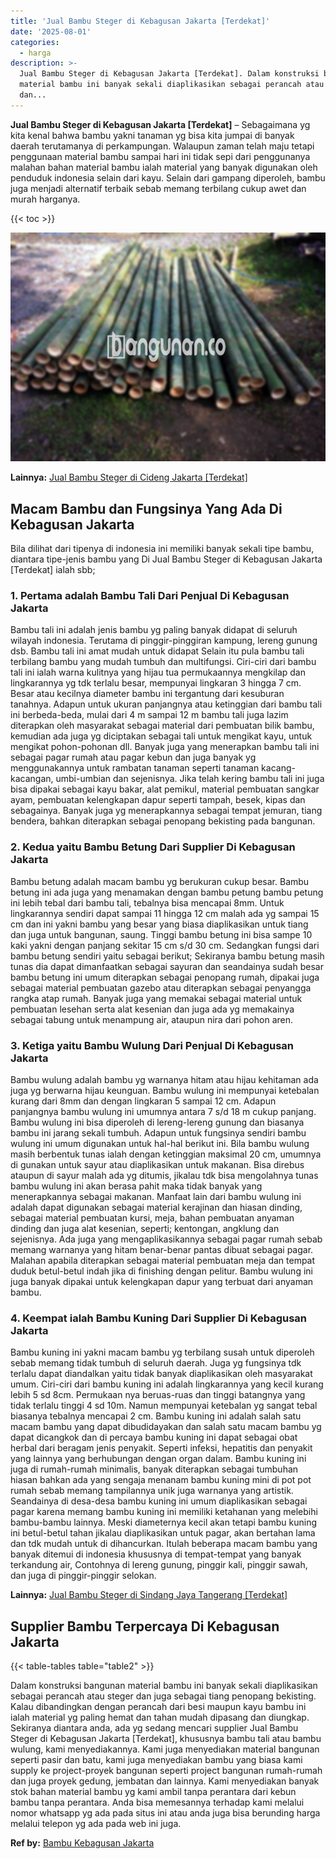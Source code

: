 ```yaml
---
title: 'Jual Bambu Steger di Kebagusan Jakarta [Terdekat]'
date: '2025-08-01'
categories:
  - harga
description: >-
  Jual Bambu Steger di Kebagusan Jakarta [Terdekat]. Dalam konstruksi bangunan
  material bambu ini banyak sekali diaplikasikan sebagai perancah atau steger
  dan...
---
```


**Jual Bambu Steger di Kebagusan Jakarta \[Terdekat\]** – Sebagaimana yg kita kenal bahwa bambu yakni tanaman yg bisa kita jumpai di banyak daerah terutamanya di perkampungan. Walaupun zaman telah maju tetapi penggunaan material bambu sampai hari ini tidak sepi dari penggunanya malahan bahan material bambu ialah material yang banyak digunakan oleh penduduk indonesia selain dari kayu. Selain dari gampang diperoleh, bambu juga menjadi alternatif terbaik sebab memang terbilang cukup awet dan murah harganya.

{{< toc >}}

![Jual Bambu Steger di Kebagusan Jakarta [Terdekat]](/images/jual-bambu-tali-29.png)

**Lainnya:** [Jual Bambu Steger di Cideng Jakarta \[Terdekat\]](https://bambu.bangunan.co/jual-bambu-steger-di-cideng-jakarta-terdekat/)

## Macam Bambu dan Fungsinya Yang Ada Di Kebagusan Jakarta

Bila dilihat dari tipenya di indonesia ini memiliki banyak sekali tipe bambu, diantara tipe-jenis bambu yang Di Jual Bambu Steger di Kebagusan Jakarta \[Terdekat\] ialah sbb;

### 1\. Pertama adalah Bambu Tali Dari Penjual Di Kebagusan Jakarta

Bambu tali ini adalah jenis bambu yg paling banyak didapat di seluruh wilayah indonesia. Terutama di pinggir-pinggiran kampung, lereng gunung dsb. Bambu tali ini amat mudah untuk didapat Selain itu pula bambu tali terbilang bambu yang mudah tumbuh dan multifungsi. Ciri-ciri dari bambu tali ini ialah warna kulitnya yang hijau tua permukaannya mengkilap dan lingkarannya yg tdk terlalu besar, mempunyai lingkaran 3 hingga 7 cm. Besar atau kecilnya diameter bambu ini tergantung dari kesuburan tanahnya. Adapun untuk ukuran panjangnya atau ketinggian dari bambu tali ini berbeda-beda, mulai dari 4 m sampai 12 m bambu tali juga lazim diterapkan oleh masyarakat sebagai material dari pembuatan bilik bambu, kemudian ada juga yg diciptakan sebagai tali untuk mengikat kayu, untuk mengikat pohon-pohonan dll. Banyak juga yang menerapkan bambu tali ini sebagai pagar rumah atau pagar kebun dan juga banyak yg menggunakannya untuk rambatan tanaman seperti tanaman kacang-kacangan, umbi-umbian dan sejenisnya. Jika telah kering bambu tali ini juga bisa dipakai sebagai kayu bakar, alat pemikul, material pembuatan sangkar ayam, pembuatan kelengkapan dapur seperti tampah, besek, kipas dan sebagainya. Banyak juga yg menerapkannya sebagai tempat jemuran, tiang bendera, bahkan diterapkan sebagai penopang bekisting pada bangunan.

### 2\. Kedua yaitu Bambu Betung Dari Supplier Di Kebagusan Jakarta

Bambu betung adalah macam bambu yg berukuran cukup besar. Bambu betung ini ada juga yang menamakan dengan bambu petung bambu petung ini lebih tebal dari bambu tali, tebalnya bisa mencapai 8mm. Untuk lingkarannya sendiri dapat sampai 11 hingga 12 cm malah ada yg sampai 15 cm dan ini yakni bambu yang besar yang biasa diaplikasikan untuk tiang dan juga untuk bangunan, saung. Tinggi bambu betung ini bisa sampe 10 kaki yakni dengan panjang sekitar 15 cm s/d 30 cm. Sedangkan fungsi dari bambu betung sendiri yaitu sebagai berikut; Sekiranya bambu betung masih tunas dia dapat dimanfaatkan sebagai sayuran dan seandainya sudah besar bambu betung ini umum diterapkan sebagai penopang rumah, dipakai juga sebagai material pembuatan gazebo atau diterapkan sebagai penyangga rangka atap rumah. Banyak juga yang memakai sebagai material untuk pembuatan lesehan serta alat kesenian dan juga ada yg memakainya sebagai tabung untuk menampung air, ataupun nira dari pohon aren.

### 3\. Ketiga yaitu Bambu Wulung Dari Penjual Di Kebagusan Jakarta

Bambu wulung adalah bambu yg warnanya hitam atau hijau kehitaman ada juga yg berwarna hijau keunguan. Bambu wulung ini mempunyai ketebalan kurang dari 8mm dan dengan lingkaran 5 sampai 12 cm. Adapun panjangnya bambu wulung ini umumnya antara 7 s/d 18 m cukup panjang. Bambu wulung ini bisa diperoleh di lereng-lereng gunung dan biasanya bambu ini jarang sekali tumbuh. Adapun untuk fungsinya sendiri bambu wulung ini umum digunakan untuk hal-hal berikut ini. Bila bambu wulung masih berbentuk tunas ialah dengan ketinggian maksimal 20 cm, umumnya di gunakan untuk sayur atau diaplikasikan untuk makanan. Bisa direbus ataupun di sayur malah ada yg ditumis, jikalau tdk bisa mengolahnya tunas bambu wulung ini akan berasa pahit maka tidak banyak yang menerapkannya sebagai makanan. Manfaat lain dari bambu wulung ini adalah dapat digunakan sebagai material kerajinan dan hiasan dinding, sebagai material pembuatan kursi, meja, bahan pembuatan anyaman dinding dan juga alat kesenian, seperti; kentongan, angklung dan sejenisnya. Ada juga yang mengaplikasikannya sebagai pagar rumah sebab memang warnanya yang hitam benar-benar pantas dibuat sebagai pagar. Malahan apabila diterapkan sebagai material pembuatan meja dan tempat duduk betul-betul indah jika di finishing dengan pelitur. Bambu wulung ini juga banyak dipakai untuk kelengkapan dapur yang terbuat dari anyaman bambu.

### 4\. Keempat ialah Bambu Kuning Dari Supplier Di Kebagusan Jakarta

Bambu kuning ini yakni macam bambu yg terbilang susah untuk diperoleh sebab memang tidak tumbuh di seluruh daerah. Juga yg fungsinya tdk terlalu dapat diandalkan yaitu tidak banyak diaplikasikan oleh masyarakat umum. Ciri-ciri dari bambu kuning ini adalah lingkarannya yang kecil kurang lebih 5 sd 8cm. Permukaan nya beruas-ruas dan tinggi batangnya yang tidak terlalu tinggi 4 sd 10m. Namun mempunyai ketebalan yg sangat tebal biasanya tebalnya mencapai 2 cm. Bambu kuning ini adalah salah satu macam bambu yang dapat dibudidayakan dan salah satu macam bambu yg dapat dicangkok dan di percaya bambu kuning ini dapat sebagai obat herbal dari beragam jenis penyakit. Seperti infeksi, hepatitis dan penyakit yang lainnya yang berhubungan dengan organ dalam. Bambu kuning ini juga di rumah-rumah minimalis, banyak diterapkan sebagai tumbuhan hiasan bahkan ada yang sengaja menanam bambu kuning mini di pot pot rumah sebab memang tampilannya unik juga warnanya yang artistik. Seandainya di desa-desa bambu kuning ini umum diaplikasikan sebagai pagar karena memang bambu kuning ini memiliki ketahanan yang melebihi bambu-bambu lainnya. Meski diameternya kecil akan tetapi bambu kuning ini betul-betul tahan jikalau diaplikasikan untuk pagar, akan bertahan lama dan tdk mudah untuk di dihancurkan. Itulah beberapa macam bambu yang banyak ditemui di indonesia khususnya di tempat-tempat yang banyak terkandung air, Contohnya di lereng gunung, pinggir kali, pinggir sawah, dan juga di pinggir-pinggir selokan.

**Lainnya:** [Jual Bambu Steger di Sindang Jaya Tangerang \[Terdekat\]](https://bambu.bangunan.co/jual-bambu-steger-di-sindang-jaya-tangerang-terdekat/)

## Supplier Bambu Terpercaya Di Kebagusan Jakarta

{{< table-tables table="table2" >}}

Dalam konstruksi bangunan material bambu ini banyak sekali diaplikasikan sebagai perancah atau steger dan juga sebagai tiang penopang bekisting. Kalau dibandingkan dengan perancah dari besi maupun kayu bambu ini ialah material yg paling hemat dan tahan mudah dipasang dan diungkap. Sekiranya diantara anda, ada yg sedang mencari supplier Jual Bambu Steger di Kebagusan Jakarta \[Terdekat\], khususnya bambu tali atau bambu wulung, kami menyediakannya. Kami juga menyediakan material bangunan seperti pasir dan batu, kami juga menyediakan bambu yang biasa kami supply ke project-proyek bangunan seperti project bangunan rumah-rumah dan juga proyek gedung, jembatan dan lainnya. Kami menyediakan banyak stok bahan material bambu yg kami ambil tanpa perantara dari kebun bambu tanpa perantara. Anda bisa memesannya terhadap kami melalui nomor whatsapp yg ada pada situs ini atau anda juga bisa berunding harga melalui telepon yg ada pada web ini juga.

**Ref by:** [Bambu Kebagusan Jakarta](https://id.wikipedia.org/wiki/Bambu)
